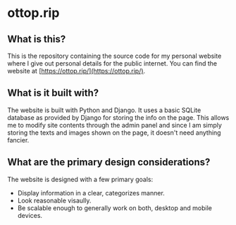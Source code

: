 # ottop.rip

## What is this?

This is the repository containing the source code for my personal website where I give out personal details for the public internet. You can find the website at [https://ottop.rip/](https://ottop.rip/).

## What is it built with?

The website is built with Python and Django. It uses a basic SQLite database as provided by Django for storing the info on the page. This allows me to modify site contents through the admin panel and since I am simply storing the texts and images shown on the page, it doesn't need anything fancier.

## What are the primary design considerations?

The website is designed with a few primary goals:

- Display information in a clear, categorizes manner.
- Look reasonable visaully.
- Be scalable enough to generally work on both, desktop and mobile devices.
